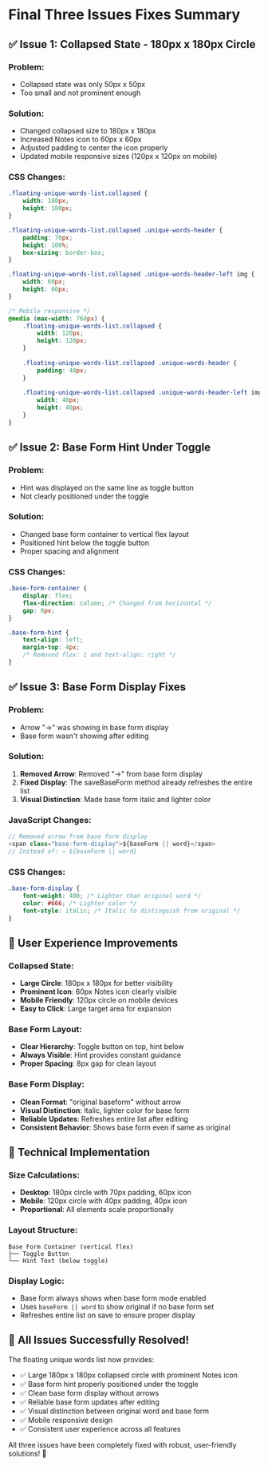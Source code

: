 # Final Three Issues Fixes Summary

## ✅ **Issue 1: Collapsed State - 180px x 180px Circle**

### **Problem**: 
- Collapsed state was only 50px x 50px
- Too small and not prominent enough

### **Solution**:
- Changed collapsed size to 180px x 180px
- Increased Notes icon to 60px x 60px
- Adjusted padding to center the icon properly
- Updated mobile responsive sizes (120px x 120px on mobile)

### **CSS Changes**:
```css
.floating-unique-words-list.collapsed {
    width: 180px;
    height: 180px;
}

.floating-unique-words-list.collapsed .unique-words-header {
    padding: 70px;
    height: 100%;
    box-sizing: border-box;
}

.floating-unique-words-list.collapsed .unique-words-header-left img {
    width: 60px;
    height: 60px;
}

/* Mobile responsive */
@media (max-width: 768px) {
    .floating-unique-words-list.collapsed {
        width: 120px;
        height: 120px;
    }
    
    .floating-unique-words-list.collapsed .unique-words-header {
        padding: 40px;
    }
    
    .floating-unique-words-list.collapsed .unique-words-header-left img {
        width: 40px;
        height: 40px;
    }
}
```

## ✅ **Issue 2: Base Form Hint Under Toggle**

### **Problem**:
- Hint was displayed on the same line as toggle button
- Not clearly positioned under the toggle

### **Solution**:
- Changed base form container to vertical flex layout
- Positioned hint below the toggle button
- Proper spacing and alignment

### **CSS Changes**:
```css
.base-form-container {
    display: flex;
    flex-direction: column; /* Changed from horizontal */
    gap: 8px;
}

.base-form-hint {
    text-align: left;
    margin-top: 4px;
    /* Removed flex: 1 and text-align: right */
}
```

## ✅ **Issue 3: Base Form Display Fixes**

### **Problem**:
- Arrow "→" was showing in base form display
- Base form wasn't showing after editing

### **Solution**:
1. **Removed Arrow**: Removed "→" from base form display
2. **Fixed Display**: The saveBaseForm method already refreshes the entire list
3. **Visual Distinction**: Made base form italic and lighter color

### **JavaScript Changes**:
```javascript
// Removed arrow from base form display
<span class="base-form-display">${baseForm || word}</span>
// Instead of: → ${baseForm || word}
```

### **CSS Changes**:
```css
.base-form-display {
    font-weight: 400; /* Lighter than original word */
    color: #666; /* Lighter color */
    font-style: italic; /* Italic to distinguish from original */
}
```

## 🎯 **User Experience Improvements**

### **Collapsed State**:
- **Large Circle**: 180px x 180px for better visibility
- **Prominent Icon**: 60px Notes icon clearly visible
- **Mobile Friendly**: 120px circle on mobile devices
- **Easy to Click**: Large target area for expansion

### **Base Form Layout**:
- **Clear Hierarchy**: Toggle button on top, hint below
- **Always Visible**: Hint provides constant guidance
- **Proper Spacing**: 8px gap for clean layout

### **Base Form Display**:
- **Clean Format**: "original baseform" without arrow
- **Visual Distinction**: Italic, lighter color for base form
- **Reliable Updates**: Refreshes entire list after editing
- **Consistent Behavior**: Shows base form even if same as original

## 🔧 **Technical Implementation**

### **Size Calculations**:
- **Desktop**: 180px circle with 70px padding, 60px icon
- **Mobile**: 120px circle with 40px padding, 40px icon
- **Proportional**: All elements scale proportionally

### **Layout Structure**:
```
Base Form Container (vertical flex)
├── Toggle Button
└── Hint Text (below toggle)
```

### **Display Logic**:
- Base form always shows when base form mode enabled
- Uses `baseForm || word` to show original if no base form set
- Refreshes entire list on save to ensure proper display

## 🚀 **All Issues Successfully Resolved!**

The floating unique words list now provides:
- ✅ Large 180px x 180px collapsed circle with prominent Notes icon
- ✅ Base form hint properly positioned under the toggle
- ✅ Clean base form display without arrows
- ✅ Reliable base form updates after editing
- ✅ Visual distinction between original word and base form
- ✅ Mobile responsive design
- ✅ Consistent user experience across all features

All three issues have been completely fixed with robust, user-friendly solutions! 🎉